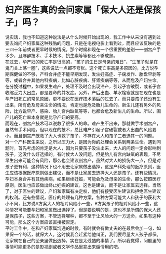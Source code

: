 # 妇产医生真的会问家属「保大人还是保孩子」吗？

说实话，我也不知道这种说法是从什么时候开始出现的，我工作中从来没有遇到过要去询问产妇家属这种残酷的问题，只是在电视电影上看到过，而且应该反映的是三四十年前或者更早时候的情况。那个时候和现在一个很重要的差别——剖宫产手术少，且麻醉技术、手术技术、抗生素等等都还不够成熟。  
在过去，孕产妇的死亡率是很高的，“孩子的生日是母亲的难日”，“生孩子就是在鬼门关上荡一圈”，这些说法一点都不夸张。这个死亡率高是多原因的，比方说孕期保健做的不够，产科合并症不能早期发现，发生妊高症、子痫发作、胎盘早剥等等，或者合并其他内科疾病，比如心脏疾病、肝肾疾病等等，从而危及产妇生命。在分娩过程中，如果发生难产，处理不及时会出现滞产，引起子宫破裂，或者子宫收缩乏力大出血，都是要命的并发症。另外，产后出血、羊水栓塞就是在现在也是孕产妇死亡的常见原因，更不要说在医疗技术落后的过去了。而只要孩子还没有生出来，所有危及母亲生命的情况，肯定也是危及胎儿生命的。新生儿还有另外的风险，比方说早产、感染、胎儿宫内缺氧等等，也都会危及新生儿的生命。所以，围产儿的死亡率本身就是比孕产妇的要高。  
而现在，剖宫产技术可以说救了很多人的命。难产生不出来，那就做手术剖宫产，虽然有手术风险，但以现在的技术，总比难产引起子宫破裂或者大出血的风险要小。而且剖宫产既救了大人也救了孩子，不存在大人和孩子二者选其一的问题。  
对一个产科医生来说，之所以压力大，是因为你的处理会关系到两条生命。遇到问题时，首先考虑的肯定是大人，因为只要孩子没生出来，大人的问题一定会影响到孩子，这没什么好选择的。有时候大人没问题，但是胎儿有宫内缺氧的表现，不尽早生出来可能会有风险，那么也会建议剖宫产，虽然对大人的损伤大一点，但是对孩子更有利，这种情况下也不用去让家属做出选择，这是产科处理的医疗原则，医生应该根据医疗原则做出建议，而不是让家属去选择大人还是孩子。还有些情况，孕妇本身合并有其他疾病，如果继续妊娠，可能会危及母亲的生命，那么按照医疗原则，医生也应该做出终止妊娠的建议，这也是建议，而不是让家属去选择。当然了，对于医生的建议，产妇和家属有决定权，他们有接受医生建议和拒绝医生建议的权利。还有些情况，医疗的处理有几种方案，各种方案可能大人和孩子的获利大小不同，比方说A方案大人的相对风险小一些，B方案孩子的相对风险小一些，这种情况可能要孕妇和家属做出选择了。但是要说明的是，这也不是所谓的保大人还是保孩子，这些方案，不管选择哪种，都不至于让风险大的一方送命，如果有这种可能，那么这个方案应该直接被否定。  
平时工作中，在和产妇家属沟通的时候，有时就会有做丈夫的在最后会加一句，如果保一个的话，就保大人。这时候我会赶紧给他纠正，我们要尽量大人孩子都保。让家属在自己的至亲里做出选择，实在是太残酷的事情了。所以我觉得，问题里的事情可能更多的是影视剧或者文学作品里拿出来煽情用的吧。